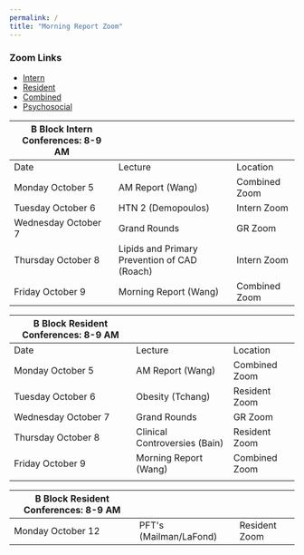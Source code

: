```yaml
---
permalink: /
title: "Morning Report Zoom"
---
```

### Zoom Links
- [Intern](https://weillcornell.zoom.us/j/93433884231?pwd=RXRPZ1lwTTNodCtWb3pZNHVaOVc0QT09 )
- [Resident](https://weillcornell.zoom.us/j/99746571589?pwd=Y25TSnZtODZDdGRFK1lTU0FjM1Q5dz09)
- [Combined](https://weillcornell.zoom.us/j/96104287599?pwd=R3lWa1BhTnNleFByM2thbG14eGZiQT09) 
- [Psychosocial](https://weillcornell.zoom.us/j/208984346?pwd=WEMxYXI5ZkM5T2JYNVZqOEVUZW95dz09)

| B Block Intern Conferences: 8-9 AM |                                              |               |
|------------------------------------|----------------------------------------------|---------------|
| Date                               | Lecture                                      | Location      |
| Monday October 5                   | AM Report (Wang)                             | Combined Zoom |
| Tuesday October 6                  | HTN 2 (Demopoulos)                           | Intern Zoom   |
| Wednesday October 7                | Grand Rounds                                 | GR Zoom       |
| Thursday October 8                 | Lipids and Primary Prevention of CAD (Roach) | Intern Zoom   |
| Friday October 9                   | Morning Report (Wang)                        | Combined Zoom |


| B Block Resident Conferences: 8-9 AM |                               |               |
|--------------------------------------|-------------------------------|---------------|
| Date                                 | Lecture                       | Location      |
| Monday October 5                     | AM Report (Wang)              | Combined Zoom |
| Tuesday October 6                    | Obesity (Tchang)              | Resident Zoom |
| Wednesday October 7                  | Grand Rounds                  | GR Zoom       |
| Thursday October 8                   | Clinical Controversies (Bain) | Resident Zoom |
| Friday October 9                     | Morning Report (Wang)         | Combined Zoom |
|                                      |                               |               |

| B Block Resident Conferences: 8-9 AM |                               |               |
|--------------------------------------|-------------------------------|---------------|
| Monday October 12                    | PFT's (Mailman/LaFond)        | Resident Zoom |
